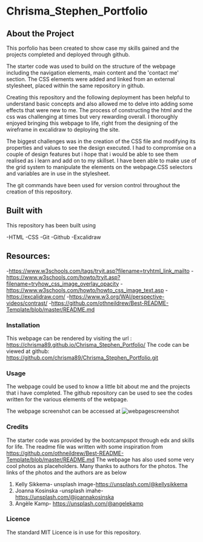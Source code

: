 # Chrisma_Stephen_Portfolio

## About the Project

This porfolio has been created to show case my skills gained and the projects completed and deployed through github. 

The starter code was used to build on the structure of the webpage including the navigation elements, main content and the 'contact me' section. The CSS elements were added and linked from an external stylesheet, placed within the same repository in github. 

Creating this repository and the following deployment has been helpful to understand basic concepts and also allowed me to delve into adding some effects that were new to me. The process of constructing the html and the css was challenging at times but very rewarding overall. I thoroughly enjoyed bringing this webpage to life, right from the designing of the wireframe in excalidraw to deploying the site. 

The biggest challenges was in the creation of the CSS file and modifying its properties and values to see the design executed. I had to compromise on a couple of design features but i hope that i would be able to see them realised as i learn and add on to my skillset. I have been able to make use of the grid system to manipulate the elements on the webpage.CSS selectors and variables are in use in the stylesheet. 

The git commands have been used for version control throughout the creation of this repository.

## Built with

This repository has been built using 

-HTML
-CSS 
-Git 
-Github 
-Excalidraw

## Resources:

-https://www.w3schools.com/tags/tryit.asp?filename=tryhtml_link_mailto
-https://www.w3schools.com/howto/tryit.asp?filename=tryhow_css_image_overlay_opacity
-https://www.w3schools.com/howto/howto_css_image_text.asp
-https://excalidraw.com/
-https://www.w3.org/WAI/perspective-videos/contrast/
-https://github.com/othneildrew/Best-README-Template/blob/master/README.md

### Installation

This webpage can be rendered by visiting the url : https://chrisma89.github.io/Chrisma_Stephen_Portfolio/
The code can be viewed at github: https://github.com/chrisma89/Chrisma_Stephen_Portfolio.git

### Usage

The webpage could be used to know a little bit about me and the projects that i have completed. The github repository can be used to see the codes written for the various elements of the webpage. 

The webpage screenshot can be accessed at ![webpagescreenshot](/assets/images/webpagescreenshot.png)

### Credits

The starter code was provided by the bootcampspot through edx and skills for life. 
The readme file was written with some inspiration from https://github.com/othneildrew/Best-README-Template/blob/master/README.md
The webpage has also used some very cool photos as placeholders. Many thanks to authors for the photos. The links of the photos and the authors are as below
1. Kelly Sikkema- unsplash image-https://unsplash.com/@kellysikkema
2. Joanna Kosinska -unsplash imahe-https://unsplash.com/@joannakosinska
3. Angèle Kamp-
https://unsplash.com/@angelekamp


### Licence
The standard MIT Licence is in use for this repository.







